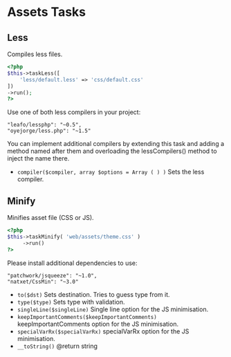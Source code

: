 # Assets Tasks
## Less


Compiles less files.

```php
<?php
$this->taskLess([
    'less/default.less' => 'css/default.css'
])
->run();
?>
```

Use one of both less compilers in your project:

```
"leafo/lessphp": "~0.5",
"oyejorge/less.php": "~1.5"
```

You can implement additional compilers by extending this task and adding a
method named after them and overloading the lessCompilers() method to
inject the name there.

* `compiler($compiler, array $options = Array ( ) )`  Sets the less compiler.

## Minify


Minifies asset file (CSS or JS).

``` php
<?php
$this->taskMinify( 'web/assets/theme.css' )
     ->run()
?>
```
Please install additional dependencies to use:

```
"patchwork/jsqueeze": "~1.0",
"natxet/CssMin": "~3.0"
```


* `to($dst)`  Sets destination. Tries to guess type from it.
* `type($type)`  Sets type with validation.
* `singleLine($singleLine)`  Single line option for the JS minimisation.
* `keepImportantComments($keepImportantComments)`  keepImportantComments option for the JS minimisation.
* `specialVarRx($specialVarRx)`  specialVarRx option for the JS minimisation.
* `__toString()`  @return string

